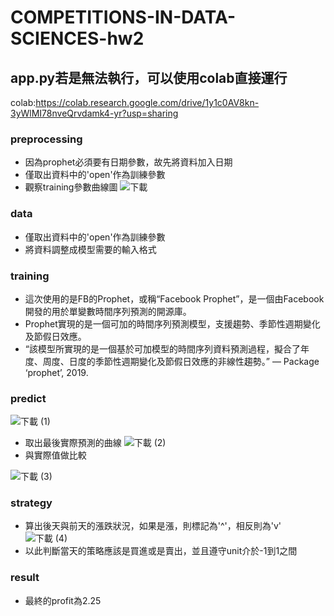 # COMPETITIONS-IN-DATA-SCIENCES-hw2

## app.py若是無法執行，可以使用colab直接運行
colab:https://colab.research.google.com/drive/1y1c0AV8kn-3yWlMI78nveQrvdamk4-yr?usp=sharing

### preprocessing
- 因為prophet必須要有日期參數，故先將資料加入日期
- 僅取出資料中的'open'作為訓練參數
- 觀察training參數曲線圖
![下載](https://user-images.githubusercontent.com/37070545/165309485-2b661dc8-2591-4903-99ac-f53e2199723e.png)
### data
- 僅取出資料中的'open'作為訓練參數
- 將資料調整成模型需要的輸入格式
### training
- 這次使用的是FB的Prophet，或稱“Facebook Prophet”，是一個由Facebook開發的用於單變數時間序列預測的開源庫。
- Prophet實現的是一個可加的時間序列預測模型，支援趨勢、季節性週期變化及節假日效應。
- “該模型所實現的是一個基於可加模型的時間序列資料預測過程，擬合了年度、周度、日度的季節性週期變化及節假日效應的非線性趨勢。” — Package ‘prophet’, 2019.
### predict
![下載 (1)](https://user-images.githubusercontent.com/37070545/165310384-a33e5eb4-753b-4047-9275-0a8ff109f33e.png)
- 取出最後實際預測的曲線
![下載 (2)](https://user-images.githubusercontent.com/37070545/165310850-66fc4c87-3149-428e-b7ef-71343e5f292d.png)
- 與實際值做比較

![下載 (3)](https://user-images.githubusercontent.com/37070545/165310678-94ac01e6-2725-4be1-b104-0856d4af1321.png)
### strategy
- 算出後天與前天的漲跌狀況，如果是漲，則標記為'^'，相反則為'v'
![下載 (4)](https://user-images.githubusercontent.com/37070545/165311589-49b25ff7-6af0-4b9a-be5a-5c4e48da9fa9.png)
- 以此判斷當天的策略應該是買進或是賣出，並且遵守unit介於-1到1之間
### result
- 最終的profit為2.25

